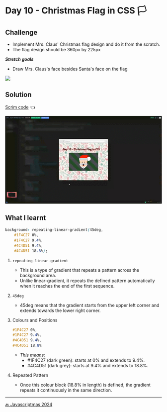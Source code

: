 # Day 10 - Christmas Flag in CSS 🏳️

## Challenge
+  Implement Mrs. Claus' Christmas flag design and do it from the scratch.
+ The flag design should be 360px by 225px

***Stretch goals***
+ Draw Mrs. Claus's face besides Santa's face on the flag

![](./assets/base.avif)

## Solution

[Scrim code](https://scrimba.com/exercise-s0l3i5snpr) 👈

![](../assets/gifs/day-10.gif)

## What I learnt
```css
background: repeating-linear-gradient(45deg,
    #1F4C27 0%,
    #1F4C27 9.4%,
    #4C4D51 9.4%,
    #4C4D51 18.8%);
```

1. `repeating-linear-gradient`
    + This is a type of gradient that repeats a pattern across the background area.
    + Unlike linear-gradient, it repeats the defined pattern automatically when it reaches the end of the first sequence.

1. `45deg`
    + 45deg means that the gradient starts from the upper left corner and extends towards the lower right corner.

1. Colours and Positions
    ```css
    #1F4C27 0%, 
    #1F4C27 9.4%, 
    #4C4D51 9.4%, 
    #4C4D51 18.8%
    ```
    + *This means:*
      + #1F4C27 (dark green): starts at 0% and extends to 9.4%.
      + #4C4D51 (dark grey): starts at 9.4% and extends to 18.8%.

1. Repeated Pattern
    + Once this colour block (18.8% in length) is defined, the gradient repeats it continuously in the same direction.


***
[🔙 Javascriptmas 2024](../README.md)